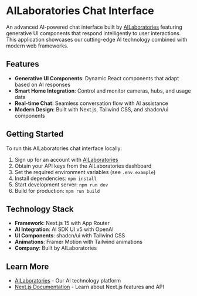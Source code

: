 # AILaboratories Chat Interface

An advanced AI-powered chat interface built by [AILaboratories](https://ailaboratories.ai) featuring generative UI components that respond intelligently to user interactions. This application showcases our cutting-edge AI technology combined with modern web frameworks.

## Features

- **Generative UI Components**: Dynamic React components that adapt based on AI responses
- **Smart Home Integration**: Control and monitor cameras, hubs, and usage data
- **Real-time Chat**: Seamless conversation flow with AI assistance
- **Modern Design**: Built with Next.js, Tailwind CSS, and shadcn/ui components

## Getting Started

To run this AILaboratories chat interface locally:

1. Sign up for an account with [AILaboratories](https://ailaboratories.ai)
2. Obtain your API keys from the AILaboratories dashboard
3. Set the required environment variables (see `.env.example`)
4. Install dependencies: `npm install`
5. Start development server: `npm run dev`
6. Build for production: `npm run build`

## Technology Stack

- **Framework**: Next.js 15 with App Router
- **AI Integration**: AI SDK UI v5 with OpenAI
- **UI Components**: shadcn/ui with Tailwind CSS
- **Animations**: Framer Motion with Tailwind animations
- **Company**: Built by AILaboratories

## Learn More

- [AILaboratories](https://ailaboratories.ai) - Our AI technology platform
- [Next.js Documentation](https://nextjs.org/docs) - Learn about Next.js features and API
